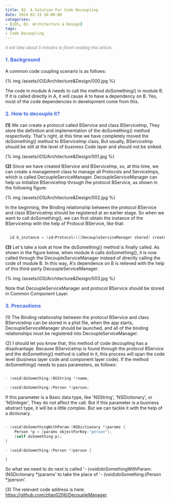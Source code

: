 ```yaml
---
title: 02. A Solution For Code Decoupling
date: 2024-02-13 16:00:00
categories: 
- [iOS, 02. Architecture & Design]
tags:
- Code Decoupling
---
```


<font color=gray size=2>*It will take about 5 minutes to finish reading this article.*</font>


#### <font size=3 color=#4169E1>1. Background</font> 

A common code coupling scenario is as follows:

{% img /assets/iOS/Architecture&Design/000.jpg %} 

The code in module A needs to call the method doSomething() in module B. If it is called directly in A, it will cause A to have a dependency on B. Yes, most of the code dependencies in development come from this.

#### <font size=3 color=#4169E1>2. How to decouple it?</font> 

**(1)** We can create a protocol called BService and class BServiceImp, They store the definition and implementation of the doSomething() method respectively.  That's right, at this time we have completely moved the doSomething() method to BServiceImp class, But usually, BServiceImp should be still at the level of business Code layer and should not be sinked.

{% img /assets/iOS/Architecture&Design/001.jpg %} 


**(2)** Since we have created BService and BServiceImp, so, at this time, we can create a management class to manage all Protocols and ServiceImps, which is called DecoupleServiceManager. DecoupleServiceManager can help us initialize BServiceImp through the protocol BService, as shown in the following figure: 

{% img /assets/iOS/Architecture&Design/002.jpg %} 

In the beginning, the Binding relationship between the protocol BService and class BServiceImp should be registered at an earlier stage. So when we want to call doSomething(), we can first obtain the instance of the BServiceImp with the help of Protocol BService, like that:


```Swift
  
  id b_instance = (id<Protocol>)[[DecoupleServiceManager shared] createInstanceWithService:@protocol(BService)]

```


**(3)** Let's take a look at how the doSomething() method is finally called. As shown in the figure below, when module A calls doSomething(), it is now called through the DecoupleServiceManager instead of directly calling the code of module B. In this way, A's dependence on B is relieved with the help of this third-party DecoupleServiceManager.

{% img /assets/iOS/Architecture&Design/003.jpg %} 

Note that DecoupleServiceManager and protocol BService should be stored in Common Component Layer.


#### <font size=3 color=#4169E1>3. Precautions</font> 

(1) The Binding relationship between the protocol BService and class BServiceImp can be stored in a plist file, when the app starts, DecoupleServiceManager should be launched, and all of the binding relationships must be registered into DecoupleServiceManager.

(2) I should let you know that, this method of code decoupling has a disadvantage. Because BServiceImp is found through the protocol BService and the doSomething() method is called in it, this process will span the code level (business layer code and component layer code). If the method doSomething() needs to pass parameters, as follows:

```Swift

- (void)doSomething:(NSString *)name;

- (void)doSomething:(Person *)person;

```
If this parameter is a Basic data type, like 'NSString', 'NSDictionary', or 'NSInteger', They do not affect the call.
But if this parameter is a business abstract type, it will be a little complex. But we can tackle it with the help of a dictionary.

```Swift

- (void)doSomethingWithParam:(NSDictionary *)params {
    Person *p = [params objectForKey:"person"];
    [self doSomething:p];
}

- (void)doSomething:(Person *)person {

}

```

So what we need to do next is called '- (void)doSomethingWithParam:(NSDictionary *)params' to take the place of '- (void)doSomething:(Person *)person'.

(3) The relevant code address is here: https://github.com/zitao0206/DecoupleManager.